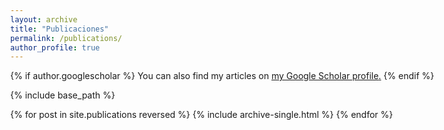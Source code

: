 ```yaml
---
layout: archive
title: "Publicaciones"
permalink: /publications/
author_profile: true
---
```

<style>
body{
max-width: 1180px;
width: 98%;
margin: 0px auto;
}
</style>

{% if author.googlescholar %}
  You can also find my articles on <u><a href="{{author.googlescholar}}">my Google Scholar profile</a>.</u>
{% endif %}

{% include base_path %}

{% for post in site.publications reversed %}
  {% include archive-single.html %}
{% endfor %}
